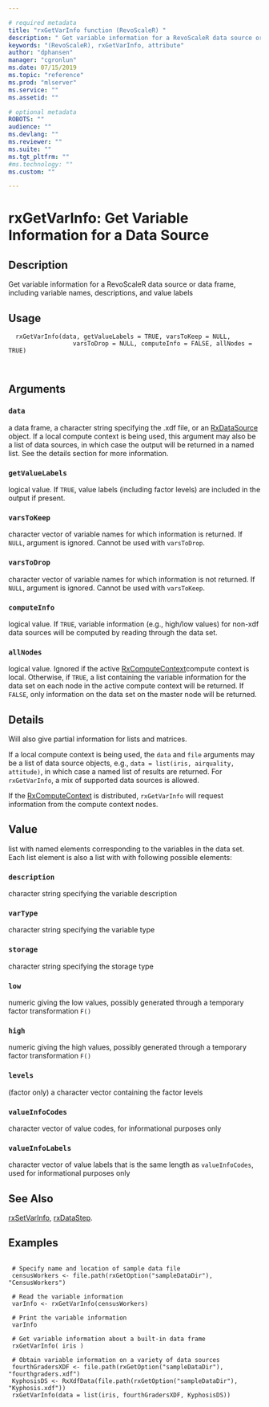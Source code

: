 ```yaml
--- 

# required metadata 
title: "rxGetVarInfo function (RevoScaleR) " 
description: " Get variable information for a RevoScaleR data source or data frame, including variable names, descriptions, and value labels " 
keywords: "(RevoScaleR), rxGetVarInfo, attribute" 
author: "dphansen" 
manager: "cgronlun" 
ms.date: 07/15/2019 
ms.topic: "reference" 
ms.prod: "mlserver" 
ms.service: "" 
ms.assetid: "" 

# optional metadata 
ROBOTS: "" 
audience: "" 
ms.devlang: "" 
ms.reviewer: "" 
ms.suite: "" 
ms.tgt_pltfrm: "" 
#ms.technology: "" 
ms.custom: "" 

--- 
```



 # rxGetVarInfo: Get Variable Information for a Data Source 
 ## Description

Get variable information for a RevoScaleR data source or data frame, including variable
names, descriptions, and value labels


 ## Usage

```   
  rxGetVarInfo(data, getValueLabels = TRUE, varsToKeep = NULL,
                  varsToDrop = NULL, computeInfo = FALSE, allNodes = TRUE)



```

 ## Arguments




 ### `data`
 a data frame, a character string specifying the .xdf file, or an [RxDataSource](RxDataSource.md) object.  If a local compute context is being used,  this argument may also be a list of data sources,  in which case the output will be returned in a named list. See the details section for more information. 



 ### `getValueLabels`
 logical value. If `TRUE`, value labels (including factor  levels) are included in the output if present. 



 ### `varsToKeep`
 character vector of variable names for which information is returned. If `NULL`, argument is ignored. Cannot be used with `varsToDrop`. 



 ### `varsToDrop`
 character vector of variable names for which information is not returned. If `NULL`, argument is ignored. Cannot be used with `varsToKeep`. 



 ### `computeInfo`
 logical value. If `TRUE`,  variable information  (e.g., high/low values) for non-xdf data sources will be computed  by reading through the data set. 



 ### `allNodes`
 logical value.  Ignored if the active [RxComputeContext](RxComputeContext.md)compute context is local.  Otherwise, if `TRUE`, a list containing the variable information for the data set on each node in the active compute context will be returned.  If `FALSE`, only information on the data set on the master node will be returned.  





 ## Details
  Will also give partial information for lists and matrices.

If a local compute context is being used, the `data` and `file` arguments may be a list of data source objects, e.g.,
`data = list(iris, airquality, attitude)`, 
in which case a named list of results are returned. For `rxGetVarInfo`, a mix of supported data sources
is allowed. 

If the [RxComputeContext](RxComputeContext.md) is distributed, `rxGetVarInfo` will request information from the
compute context nodes.  


 ## Value

list with named elements corresponding to the variables in the data set. 
Each list element is also a list with with following possible elements:

### `description`
character string specifying the variable description


### `varType`
character string specifying the variable type


### `storage`
character string specifying the storage type


### `low`
numeric giving the low values, possibly generated through a temporary factor transformation `F()`


### `high`
numeric giving the high values, possibly generated through a temporary factor transformation `F()`


### `levels`
(factor only) a character vector containing the factor levels


### `valueInfoCodes`
character vector of value codes, for informational  purposes only


### `valueInfoLabels`
character vector of value labels that is the same length as `valueInfoCodes`, used for informational purposes only








 ## See Also

[rxSetVarInfo](rxSetVarInfoXdf.md),
[rxDataStep](rxDataStep.md).

 ## Examples

 ```

  # Specify name and location of sample data file
  censusWorkers <- file.path(rxGetOption("sampleDataDir"), "CensusWorkers")

  # Read the variable information
  varInfo <- rxGetVarInfo(censusWorkers)

  # Print the variable information
  varInfo

  # Get variable information about a built-in data frame
  rxGetVarInfo( iris )

  # Obtain variable information on a variety of data sources
  fourthGradersXDF <- file.path(rxGetOption("sampleDataDir"), "fourthgraders.xdf")
  KyphosisDS <- RxXdfData(file.path(rxGetOption("sampleDataDir"), "Kyphosis.xdf"))
  rxGetVarInfo(data = list(iris, fourthGradersXDF, KyphosisDS))
```



